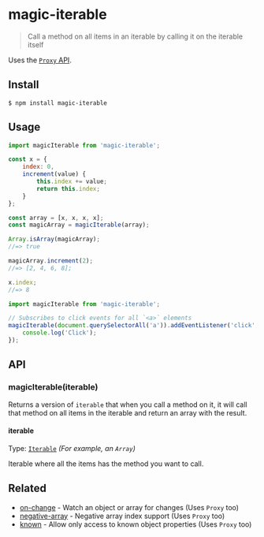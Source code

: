 # magic-iterable

> Call a method on all items in an iterable by calling it on the iterable itself

Uses the [`Proxy` API](https://developer.mozilla.org/en-US/docs/Web/JavaScript/Reference/Global_Objects/Proxy).

## Install

```
$ npm install magic-iterable
```

## Usage

```js
import magicIterable from 'magic-iterable';

const x = {
	index: 0,
	increment(value) {
		this.index += value;
		return this.index;
	}
};

const array = [x, x, x, x];
const magicArray = magicIterable(array);

Array.isArray(magicArray);
//=> true

magicArray.increment(2);
//=> [2, 4, 6, 8];

x.index;
//=> 8
```

```js
import magicIterable from 'magic-iterable';

// Subscribes to click events for all `<a>` elements
magicIterable(document.querySelectorAll('a')).addEventListener('click', () => {
	console.log('Click');
});
```

## API

### magicIterable(iterable)

Returns a version of `iterable` that when you call a method on it, it will call that method on all items in the iterable and return an array with the result.

#### iterable

Type: [`Iterable`](https://developer.mozilla.org/en-US/docs/Web/JavaScript/Reference/Iteration_protocols#The_iterable_protocol) *(For example, an `Array`)*

Iterable where all the items has the method you want to call.

## Related

- [on-change](https://github.com/sindresorhus/on-change) - Watch an object or array for changes (Uses `Proxy` too)
- [negative-array](https://github.com/sindresorhus/negative-array) - Negative array index support (Uses `Proxy` too)
- [known](https://github.com/sindresorhus/known) - Allow only access to known object properties (Uses `Proxy` too)

